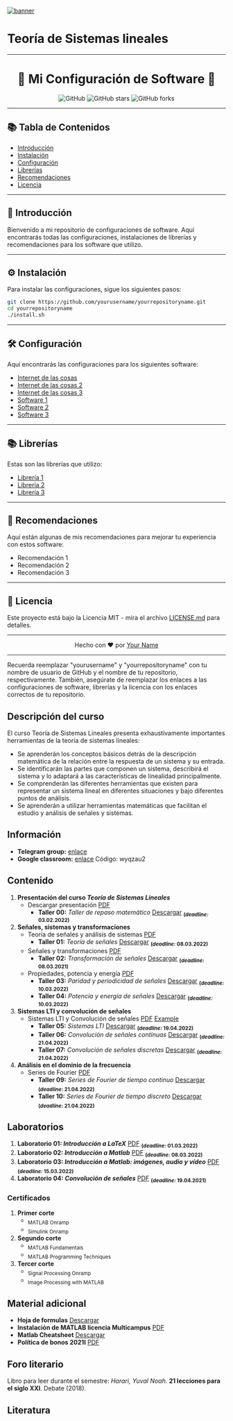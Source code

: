 [![banner](/pics/banner.png)](https://github.com/marcoteran/configurations)
# Teoría de Sistemas lineales

---

<div align="center">

# 🚀 Mi Configuración de Software 🚀

![GitHub](https://img.shields.io/github/license/yourusername/yourrepositoryname)
![GitHub stars](https://img.shields.io/github/stars/yourusername/yourrepositoryname)
![GitHub forks](https://img.shields.io/github/forks/yourusername/yourrepositoryname)

</div>

---

## 📚 Tabla de Contenidos

- [Introducción](#introducción)
- [Instalación](#instalación)
- [Configuración](#configuración)
- [Librerías](#librerías)
- [Recomendaciones](#recomendaciones)
- [Licencia](#licencia)

---

## 🎉 Introducción

Bienvenido a mi repositorio de configuraciones de software. Aquí encontrarás todas las configuraciones, instalaciones de librerías y recomendaciones para los software que utilizo.

---

## ⚙️ Instalación

Para instalar las configuraciones, sigue los siguientes pasos:

```bash
git clone https://github.com/yourusername/yourrepositoryname.git
cd yourrepositoryname
./install.sh
```

---

## 🛠️ Configuración

Aquí encontrarás las configuraciones para los siguientes software:

- [Internet de las cosas](/configurations/iotconfig.md)
- [Internet de las cosas 2](./configurations/iotconfig.md)
- [Internet de las cosas 3](configurations/iotconfig.md)
- [Software 1](link-to-software-1-config)
- [Software 2](link-to-software-2-config)
- [Software 3](link-to-software-3-config)

---

## 📚 Librerías

Estas son las librerías que utilizo:

- [Librería 1](link-to-library-1)
- [Librería 2](link-to-library-2)
- [Librería 3](link-to-library-3)

---

## 🎁 Recomendaciones

Aquí están algunas de mis recomendaciones para mejorar tu experiencia con estos software:

- Recomendación 1
- Recomendación 2
- Recomendación 3

---

## 📜 Licencia

Este proyecto está bajo la Licencia MIT - mira el archivo [LICENSE.md](LICENSE.md) para detalles.

---

<div align="center">

Hecho con ❤️ por [Your Name](https://github.com/yourusername)

</div>

---

Recuerda reemplazar "yourusername" y "yourrepositoryname" con tu nombre de usuario de GitHub y el nombre de tu repositorio, respectivamente. También, asegúrate de reemplazar los enlaces a las configuraciones de software, librerías y la licencia con los enlaces correctos de tu repositorio.

## Descripción del curso

El curso Teoría de Sistemas Lineales presenta exhaustivamente importantes herramientas de la teoría de sistemas lineales:
* Se aprenderán los conceptos básicos detrás de la descripción matemática de la relación entre la respuesta de un sistema y su entrada.
* Se identificarán las partes que componen un sistema, describirá el sistema y lo adaptará a las características de linealidad principalmente.
* Se comprenderán las diferentes herramientas que existen para representar un sistema lineal en diferentes situaciones y bajo diferentes puntos de análisis.
* Se aprenderán a utilizar herramientas matemáticas que facilitan el estudio y análisis de señales y sistemas.

## Información
* **Telegram group:** [enlace](https://t.me/+FPhkAIccaWExMDcx)
* **Google classroom:** [enlace](https://classroom.google.com/c/NDU4NDA0NTkxMTg2?cjc=wyqzau2) Código: wyqzau2

## Contenido

1. **Presentación del curso *Teoría de Sistemas Lineales***
	* Descargar presentación [PDF](https://github.com/marcoteran/linearsystemstheory/raw/master/lectures/00_linearsystemtheory_syllabus.pdf)
		- **Taller 00:** *Taller de repaso matemático* [Descargar](https://github.com/marcoteran/linearsystemstheory/raw/master/homeworks/LST_TTQ_mathematicalreview.pdf) <sub>**(*deadline:* 03.02.2022)**</sub>
2. **Señales, sistemas y transformaciones**
	* Teoría de señales y análisis de sistemas [PDF](https://github.com/marcoteran/linearsystemstheory/raw/master/lectures/01_signaltheoryandsystems.pdf)
		- **Taller 01:** *Teoría de señales* [Descargar](https://github.com/marcoteran/linearsystemstheory/raw/master/homeworks/LST_TTQ_signaltheory.pdf) <sub>**(*deadline:* 08.03.2022)**</sub>
	* Señales y transformaciones [PDF](https://github.com/marcoteran/linearsystemstheory/raw/master/lectures/02_signalsandtransformations.pdf)
		- **Taller 02:** *Transformación de señales* [Descargar](https://github.com/marcoteran/linearsystemstheory/raw/master/homeworks/LST_TTQ_signaltransformation.pdf) <sub>**(*deadline:* 08.03.2021)**</sub>
	* Propiedades, potencia y energía  [PDF](https://github.com/marcoteran/linearsystemstheory/raw/master/lectures/03_propiertiespowerenergy.pdf)
		- **Taller 03:** *Paridad y periodicidad de señales* [Descargar](https://github.com/marcoteran/linearsystemstheory/raw/master/homeworks/LST_TTQ_symmetryandperiodicity.pdf) <sub>**(*deadline:* 10.03.2022)**</sub>
		- **Taller 04:** *Potencia y energía de señales* [Descargar](https://github.com/marcoteran/linearsystemstheory/raw/master/homeworks/LST_TTQ_energyandpower.pdf) <sub>**(*deadline:* 10.03.2022)**</sub>
3. **Sistemas LTI y convolución de señales**
	* Sistemas LTI y Convolución de señales [PDF](https://github.com/marcoteran/linearsystemstheory/raw/master/lectures/04_ltisystemsandconvolution.pdf) [Example](https://github.com/marcoteran/linearsystemstheory/raw/master/files/slides/04b_convolutionoftwofunctions.pdf)
		- **Taller 05:** *Sistemas LTI* [Descargar](https://github.com/marcoteran/linearsystemstheory/raw/master/homeworks/LST_TTQ_ltisystems.pdf) <sub>**(*deadline:* 19.04.2022)**</sub>
		- **Taller 06:** *Convolución de señales continuas* [Descargar](https://github.com/marcoteran/linearsystemstheory/raw/master/homeworks/LST_TTQ_continuousconvolution.pdf) <sub>**(*deadline:* 21.04.2022)**</sub>
		- **Taller 07:** *Convolución de señales discretas* [Descargar](https://github.com/marcoteran/linearsystemstheory/raw/master/homeworks/LST_TTQ_discreteconvolution.pdf) <sub>**(*deadline:* 21.04.2022)**</sub>
4. **Análisis en el dominio de la frecuencia**
	* Series de Fourier [PDF](https://github.com/marcoteran/linearsystemstheory/raw/master/lectures/06_fourierseries.pdf)
		- **Taller 09:** *Series de Fourier de tiempo continuo* [Descargar](https://github.com/marcoteran/linearsystemstheory/raw/master/homeworks/LST_TTQ_continuousfourierseries.pdf) <sub>**(*deadline:* 21.04.2022)**</sub>
		- **Taller 10:** *Series de Fourier de tiempo discreto* [Descargar](https://github.com/marcoteran/linearsystemstheory/raw/master/homeworks/LST_TTQ_discretefourierseries.pdf) <sub>**(*deadline:* 21.04.2022)**</sub>

## Laboratorios

1. **Laboratorio 01: *Introducción a LaTeX*** [PDF](https://github.com/marcoteran/linearsystemstheory/raw/master/laboratory/LST_LAB01_IntrotoLatex.pdf)  <sub>**(*deadline:* 01.03.2022)**</sub>
2. **Laboratorio 02: *Introducción a Matlab*** [PDF](https://github.com/marcoteran/linearsystemstheory/raw/master/laboratory/LST_LAB02_IntrotoMatlab.pdf) <sub>**(*deadline:* 08.03.2022)**</sub>
3. **Laboratorio 03: *Introducción a Matlab: imágenes, audio y vídeo*** [PDF](https://github.com/marcoteran/linearsystemstheory/raw/master/laboratory/LST_LAB03_IntrotoMatlabImageAudioVideo.pdf) <sub>**(*deadline:* 15.03.2022)**</sub>
4. **Laboratorio 04: *Convolución de señales*** [PDF](https://github.com/marcoteran/linearsystemstheory/raw/master/laboratory/LST_LAB04_SignalConvolution.pdf) <sub>**(*deadline:* 19.04.2021)**</sub>

### Certificados
1. **Primer corte**
	* <sub>MATLAB Onramp</sub>
	* <sub>Simulink Onramp</sub>
2. **Segundo corte**
	* <sub>MATLAB Fundamentals</sub>
	* <sub>MATLAB Programming Techniques</sub>
3. **Tercer corte**
	* <sub>Signal Processing Onramp</sub>
	* <sub>Image Processing with MATLAB</sub>

## Material adicional

* **Hoja de formulas** [Descargar](https://github.com/marcoteran/linearsystemstheory/raw/master/mathsheets/mathsheetbasic.pdf)
* **Instalación de MATLAB licencia Multicampus** [PDF](https://github.com/marcoteran/linearsystemstheory/raw/master/files/_others/matlabwidecampus_installation.pdf)
* **Matlab Cheatsheet** [Descargar](https://github.com/marcoteran/linearsystemstheory/raw/master/laboratory/introtomatlab/documentation/MatlabCheatsheet.pdf)
* **Política de bonos 2021I** [PDF](https://github.com/marcoteran/linearsystemstheory/raw/master/files/_others/BONOSpolicy_2022I.pdf)


## Foro literario
Libro para leer durante el semestre:
*Harari, Yuval Noah.* **21 lecciones para el siglo XXI**. Debate (2018).

## Literatura


